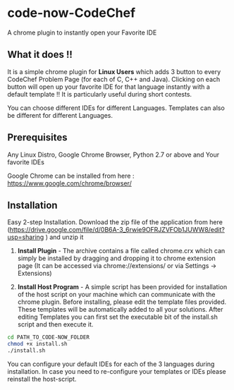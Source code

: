 code-now-CodeChef
=================

A chrome plugin to instantly open your Favorite IDE

What it does !!
---------------

It is a simple chrome plugin for **Linux Users** which adds 3 button to every CodeChef Problem Page (for each of C, C++ and Java).
Clicking on each button will open up your favorite IDE for that language instantly with a default template !! It is particularly useful during short contests.

You can choose different IDEs for different Languages. Templates can also be different for different Languages.


Prerequisites
-------------

Any Linux Distro, Google Chrome Browser, Python 2.7 or above and Your favorite IDEs

Google Chrome can be installed from here : https://www.google.com/chrome/browser/


Installation
------------

Easy 2-step Installation. Download the zip file of the application from here (https://drive.google.com/file/d/0B6A-3_6rwie9OFRJZVFOb1JUWW8/edit?usp=sharing ) and unzip it

1. **Install Plugin** - The archive contains a file called chrome.crx which can simply be installed by dragging and dropping it to chrome extension page (It can be accessed via chrome://extensions/ or via Settings -> Extensions)

2. **Install Host Program** - A simple script has been provided for installation of the host script on your machine which can communicate with the chrome plugin. Before installing, please edit the template files provided. These templates will be automatically added to all your solutions. After editing Templates you can first set the executable bit of the install.sh script and then execute it.

```sh
cd PATH_TO_CODE-NOW_FOLDER
chmod +x install.sh
./install.sh
```

You can configure your default IDEs for each of the 3 languages during installation. In case you need to re-configure your templates or IDEs please reinstall the host-script.
